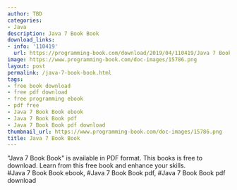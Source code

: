 ```yaml
---
author: TBD
categories:
- Java
description: Java 7 Book Book
download_links:
- info: '110419'
  url: https://programming-book.com/download/2019/04/110419/Java 7 Book.pdf
image: https://www.programming-book.com/doc-images/15786.png
layout: post
permalink: /java-7-book-book.html
tags:
- free book download
- free pdf download
- free programming ebook
- pdf free
- Java 7 Book Book ebook
- Java 7 Book Book pdf
- Java 7 Book Book pdf download
thumbnail_url: https://www.programming-book.com/doc-images/15786.png
title: Java 7 Book Book
---
```


 
<div class="item-desc text-justify">
  "Java 7 Book Book" is available in PDF format. This books is free to download. Learn from this free book and enhance your skills.
  <br>
  #Java 7 Book Book ebook, #Java 7 Book Book pdf, #Java 7 Book Book pdf download
</div>